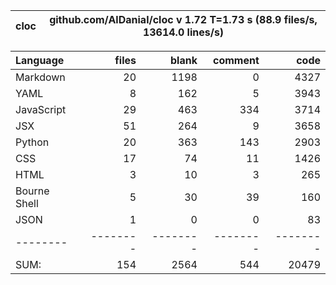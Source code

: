 cloc|github.com/AlDanial/cloc v 1.72  T=1.73 s (88.9 files/s, 13614.0 lines/s)
--- | ---

Language|files|blank|comment|code
:-------|-------:|-------:|-------:|-------:
Markdown|20|1198|0|4327
YAML|8|162|5|3943
JavaScript|29|463|334|3714
JSX|51|264|9|3658
Python|20|363|143|2903
CSS|17|74|11|1426
HTML|3|10|3|265
Bourne Shell|5|30|39|160
JSON|1|0|0|83
--------|--------|--------|--------|--------
SUM:|154|2564|544|20479
